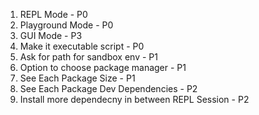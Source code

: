 1. REPL Mode - P0
2. Playground Mode - P0
3. GUI Mode - P3
4. Make it executable script - P0
5. Ask for path for sandbox env - P1
6. Option to choose package manager - P1
7. See Each Package Size - P1
8. See Each Package Dev Dependencies - P2
9. Install more dependecny in between REPL Session - P2